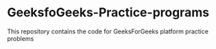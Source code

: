 # GeeksfoGeeks-Practice-programs
This repository contains the code for GeeksForGeeks platform practice problems
